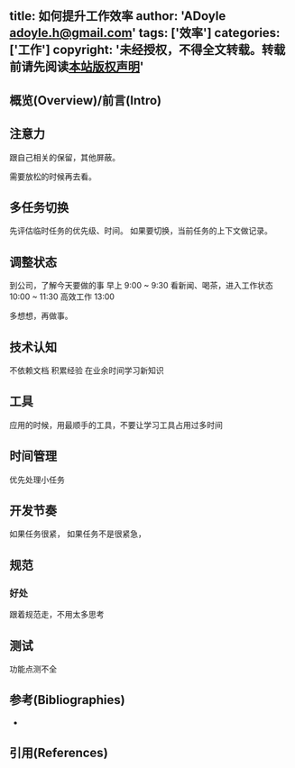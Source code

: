 title: 如何提升工作效率
author: 'ADoyle <adoyle.h@gmail.com>'
tags: ['效率']
categories: ['工作']
copyright: '未经授权，不得全文转载。转载前请先阅读[本站版权声明](http://adoyle.me/blog/copyright.html)'
---

## 概览(Overview)/前言(Intro)


<!-- more -->

## 注意力
跟自己相关的保留，其他屏蔽。

需要放松的时候再去看。

## 多任务切换
先评估临时任务的优先级、时间。
如果要切换，当前任务的上下文做记录。

## 调整状态
到公司，了解今天要做的事
早上 9:00 ~ 9:30 看新闻、喝茶，进入工作状态
10:00 ~ 11:30 高效工作
13:00 

多想想，再做事。

## 技术认知
不依赖文档
积累经验
在业余时间学习新知识

## 工具
应用的时候，用最顺手的工具，不要让学习工具占用过多时间

## 时间管理
优先处理小任务

## 开发节奏
如果任务很紧，
如果任务不是很紧急，

## 规范
### 好处
跟着规范走，不用太多思考


## 测试
功能点测不全






## 参考(Bibliographies)
- [][B1]

## 引用(References)
[^1]: [][R1]


<!-- 以下是相关链接 -->

[R1]: <url> "备注"

[B1]: <url> "备注"
